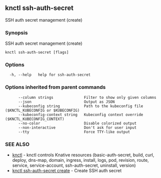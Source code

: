 ## knctl ssh-auth-secret

SSH auth secret management (create)

### Synopsis

SSH auth secret management (create)

```
knctl ssh-auth-secret [flags]
```

### Options

```
  -h, --help   help for ssh-auth-secret
```

### Options inherited from parent commands

```
      --column strings              Filter to show only given columns
      --json                        Output as JSON
      --kubeconfig string           Path to the kubeconfig file ($KNCTL_KUBECONFIG or $KUBECONFIG)
      --kubeconfig-context string   Kubeconfig context override ($KNCTL_KUBECONFIG_CONTEXT)
      --no-color                    Disable colorized output
      --non-interactive             Don't ask for user input
      --tty                         Force TTY-like output
```

### SEE ALSO

* [knctl](knctl.md)	 - knctl controls Knative resources (basic-auth-secret, build, curl, deploy, dns-map, domain, ingress, install, logs, pod, revision, route, service, service-account, ssh-auth-secret, uninstall, version)
* [knctl ssh-auth-secret create](knctl_ssh-auth-secret_create.md)	 - Create SSH auth secret

